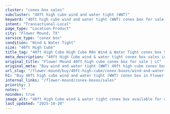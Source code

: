 ```yaml
---
cluster: "conex box sales"
subcluster: "40ft high cube wind and water tight (WWT)"
keyword: "40ft high cube wind and water tight (WWT) conex box for sale Flower Mound, TX"
intent: "Transactional-Local"
page_type: "Location-Product"
city: "Flower Mound, TX"
service_type: "conex box"
condition: "Wind & Water Tight"
size: "40ft High Cube"
title_tag: "40ft High Cube High Cube R8n Wind & Water Tight conex box Sales in Flower Mound | LC Container"
meta_description: "40ft High Cube wind & water tight conex box sales in Flower Mound. High cube containers with extra height. Fast delivery, competitive pricing. Serving conex boxes area. Quote ID: VNY. Call (214) 524-4168 for your free quote today."
original_title: "Flower Mound 40ft high cube conex box for sale | LC"
original_meta: "Buy wind and water tight (WWT) 40ft high cube conex box sale with local delivery in Flower Mound, TX. LC Container — local Since 2003. Request a fast quote today."
url_slug: "/flower-mound/buy/40ft-high-cube/conex-boxes/wind-and-water-tight-wwt"
h1: "Buy 40ft high cube wind and water tight (WWT) conex box in Flower Mound"
internal_links: "/flower-mound/conex-boxes/sales"
priority: 3
notes: ""
noindex: true
image_alt: "40ft High Cube wind & water tight conex box available for delivery in Flower Mound"
last_updated: "2025-10-20"
---
```


<!-- TODO: Add unique city/inventory copy, images, and internal links here. -->
